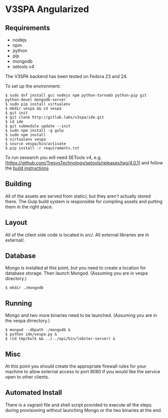 V3SPA Angularized
=================
## Requirements

- nodejs
- npm
- python
- pip
- mongodb
- setools v4

The V3SPA backend has been tested on Fedora 23 and 24.

To set up the environment:

    $ sudo dnf install gcc nodejs npm python-tornado python-pip git python-devel mongodb-server
    $ sudo pip install virtualenv
    $ mkdir vespa && cd vespa
    $ git init
    $ git clone http://gitlab.labs/v3spa/ide.git
    $ cd ide
    $ git submodule update --init
    $ sudo npm install -g gulp
    $ sudo npm install
    $ virtualenv vespa
    $ source vespa/bin/activate
    $ pip install -r requirements.txt

To run sesearch you will need SETools v4, e.g. [https://github.com/TresysTechnology/setools/releases/tag/4.0.1] and follow the [build instructions](https://github.com/TresysTechnology/setools/blob/06ee08141a23b3d88e5f6fc4f53e9654f36611d5/README.md)

## Building

All of the assets are served from static/, but they aren't
actually stored there. The Gulp build system is responsible for
compiling assets and putting them in the right place.

## Layout

All of the client side code is located in src/. All external
libraries are in external/.

## Database

Mongo is installed at this point, but you need to create a location
for database storage. Then launch Mongod.
(Assuming you are in vespa directory.)

    $ mkdir ./mongodb

## Running

Mongo and two more binaries need to be launched.
(Assuming you are in the vespa dirrectory.)

    $ mongod --dbpath ./mongodb &
    $ python ide/vespa.py &
    $ (cd tmp/bulk && ../../api/bin/lobster-server) &

## Misc
At this point you should create the appropriate firewall rules for 
your machine to allow external access to port 8080 if you would like
the service open to other clients.

## Automated Install

There is a vagrant file and shell script provided to execute all the steps
during provisioning without launching Mongo or the two binaries at the end.